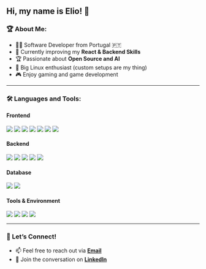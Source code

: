 ## Hi, my name is Elio! 👋

### 🏆 About Me:
- 👨‍💻 Software Developer from Portugal 🇵🇹  
- 🌱 Currently improving my **React & Backend Skills**  
- 🏆 Passionate about **Open Source and AI**
- 🐧 Big Linux enthusiast (custom setups are my thing)
- 🎮 Enjoy gaming and game development

---

### 🛠 Languages and Tools:

#### **Frontend**  
<img src="https://img.shields.io/badge/JavaScript-F7DF1E?style=flat-square&logo=javascript&logoColor=black" />
<img src="https://img.shields.io/badge/HTML5-E34F26?style=flat-square&logo=html5&logoColor=white" />
<img src="https://img.shields.io/badge/CSS3-1572B6?style=flat-square&logo=css3&logoColor=white" />
<img src="https://img.shields.io/badge/React-20232A?style=flat-square&logo=react&logoColor=61DAFB" />
<img src="https://img.shields.io/badge/Bootstrap-7952B3?style=flat-square&logo=bootstrap&logoColor=white" />
<img src="https://img.shields.io/badge/Tailwind%20CSS-06B6D4?style=flat-square&logo=tailwindcss&logoColor=white" />
<img src="https://img.shields.io/badge/Thymeleaf-005F0F?style=flat-square&logo=thymeleaf&logoColor=white" />

#### **Backend**  
<img src="https://img.shields.io/badge/Java-ED8B00?style=flat-square&logo=openjdk&logoColor=white" />
<img src="https://img.shields.io/badge/Node.js-339933?style=flat-square&logo=nodedotjs&logoColor=white" />
<img src="https://img.shields.io/badge/Spring-6DB33F?style=flat-square&logo=spring&logoColor=white" />
<img src="https://img.shields.io/badge/Spring%20Boot-6DB33F?style=flat-square&logo=springboot&logoColor=white" />
<img src="https://img.shields.io/badge/Apache%20Tomcat-F8DC75?style=flat-square&logo=apachetomcat&logoColor=black" />

#### **Database**  
<img src="https://img.shields.io/badge/PostgreSQL-316192?style=flat-square&logo=postgresql&logoColor=white" />
<img src="https://img.shields.io/badge/Maven-C71A36?style=flat-square&logo=apachemaven&logoColor=white" />

#### **Tools & Environment**  
<img src="https://img.shields.io/badge/Linux-FCC624?style=flat-square&logo=linux&logoColor=black" />
<img src="https://img.shields.io/badge/Git-F05032?style=flat-square&logo=git&logoColor=white" />
<img src="https://img.shields.io/badge/IntelliJ%20IDEA-000000?style=flat-square&logo=intellijidea&logoColor=white" />
<img src="https://img.shields.io/badge/Neovim-57A143?style=flat-square&logo=neovim&logoColor=white" />

---

### 🤝 Let’s Connect!

- 📫 Feel free to reach out via **[Email](mailto:eliobotas@gmail.com)**  
- 💬 Join the conversation on **[LinkedIn](https://www.linkedin.com/in/eliobotas)**  
